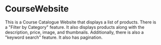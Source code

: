 # CourseWebsite
This is a Course Catalogue Website that displays a list of products. There is a "Filter by Category" feature. It also displays products along with the description, price, image, and thumbnails. Additionally, there is also a "keyword search" feature. It also has pagination.
